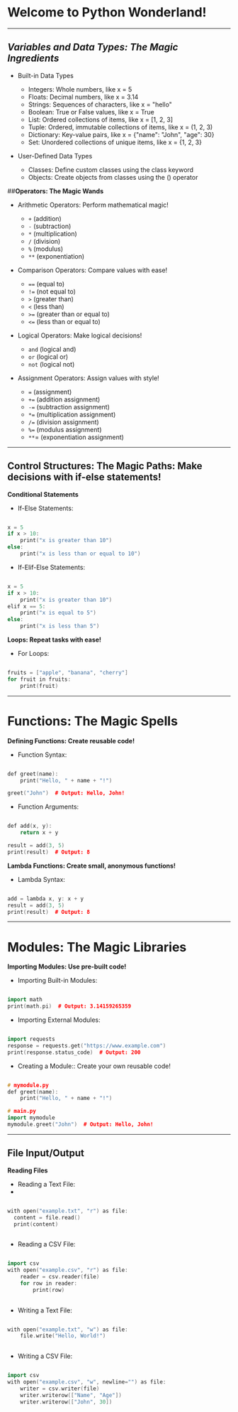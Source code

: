 # **Welcome to Python Wonderland!**

---

## *Variables and Data Types: The Magic Ingredients*

- Built-in Data Types
  - Integers: Whole numbers, like x = 5
  - Floats: Decimal numbers, like x = 3.14
  - Strings: Sequences of characters, like x = "hello"
  - Boolean: True or False values, like x = True
  - List: Ordered collections of items, like x = [1, 2, 3]
  - Tuple: Ordered, immutable collections of items, like x = (1, 2, 3)
  - Dictionary: Key-value pairs, like x = {"name": "John", "age": 30}
  - Set: Unordered collections of unique items, like x = {1, 2, 3}
   
- User-Defined Data Types
  - Classes: Define custom classes using the class keyword
  - Objects: Create objects from classes using the () operator

##**Operators: The Magic Wands**

- Arithmetic Operators: Perform mathematical magic!
  - `+` (addition)
  - `-` (subtraction)
  - `*` (multiplication)
  - `/` (division)
  - `%` (modulus)
  - `**` (exponentiation)
  
- Comparison Operators: Compare values with ease!
  - `==` (equal to)
  - `!=` (not equal to)
  - `>` (greater than)
  - `<` (less than)
  - `>=` (greater than or equal to)
  - `<=` (less than or equal to)
 
- Logical Operators: Make logical decisions!
  - `and` (logical and)
  - `or` (logical or)
  - `not` (logical not)

- Assignment Operators: Assign values with style!
  - `=` (assignment)
  - `+=` (addition assignment)
  - `-=` (subtraction assignment)
  - `*=` (multiplication assignment)
  - `/=` (division assignment)
  - `%=` (modulus assignment)
  - `**`= (exponentiation assignment)

---

## **Control Structures: The Magic Paths: Make decisions with if-else statements!**

**Conditional Statements**

 - If-Else Statements:

```cpp

x = 5
if x > 10:
    print("x is greater than 10")
else:
    print("x is less than or equal to 10")

```

- If-Elif-Else Statements:

```cpp

x = 5
if x > 10:
    print("x is greater than 10")
elif x == 5:
    print("x is equal to 5")
else:
    print("x is less than 5")

```

**Loops: Repeat tasks with ease!**

 - For Loops:

```cpp

fruits = ["apple", "banana", "cherry"]
for fruit in fruits:
    print(fruit)

```

---

# **Functions: The Magic Spells**
**Defining Functions: Create reusable code!**

  - Function Syntax:

```cpp

def greet(name):
    print("Hello, " + name + "!")

greet("John")  # Output: Hello, John!

```

  - Function Arguments:

```cpp

def add(x, y):
    return x + y

result = add(3, 5)
print(result)  # Output: 8

```

**Lambda Functions: Create small, anonymous functions!**

  - Lambda Syntax:

```cpp

add = lambda x, y: x + y
result = add(3, 5)
print(result)  # Output: 8

```

---

# **Modules: The Magic Libraries**

**Importing Modules: Use pre-built code!**

 - Importing Built-in Modules:

 ```cpp
 
 import math
print(math.pi)  # Output: 3.14159265359

 ```
 
   - Importing External Modules:
 
```cpp

import requests
response = requests.get("https://www.example.com")
print(response.status_code)  # Output: 200

```

  - Creating a Module:: Create your own reusable code!

```cpp

# mymodule.py
def greet(name):
    print("Hello, " + name + "!")

# main.py
import mymodule
mymodule.greet("John")  # Output: Hello, John!

```

---

## **File Input/Output**

**Reading Files**

  - Reading a Text File:
  - 
  ```cpp
  
  with open("example.txt", "r") as file:
    content = file.read()
    print(content)
    
 ```
 
  - Reading a CSV File:

```cpp

import csv
with open("example.csv", "r") as file:
    reader = csv.reader(file)
    for row in reader:
        print(row) 
        
```

  - Writing a Text File:

```cpp

with open("example.txt", "w") as file:
    file.write("Hello, World!")
    
```

  - Writing a CSV File:
 
```cpp

import csv
with open("example.csv", "w", newline="") as file:
    writer = csv.writer(file)
    writer.writerow(["Name", "Age"])
    writer.writerow(["John", 30])
    
```
